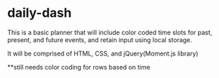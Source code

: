 # daily-dash

This is a basic planner that will include color coded time slots for past, present, and future events, and retain input using local storage.

It will be comprised of HTML, CSS, and jQuery(Moment.js library)

**still needs color coding for rows based on time
